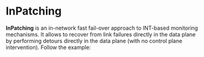 # InPatching
**InPatching** is an in-network fast fail-over approach to INT-based monitoring mechanisms. It allows to recover from link failures directly in the data plane by performing detours directly in the data plane (with no control plane intervention). Follow the example:

